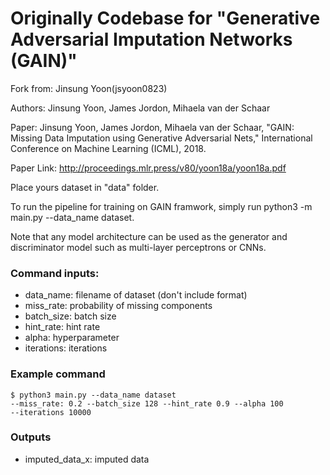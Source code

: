 # Originally Codebase for "Generative Adversarial Imputation Networks (GAIN)"

Fork from: Jinsung Yoon(jsyoon0823)

Authors: Jinsung Yoon, James Jordon, Mihaela van der Schaar

Paper: Jinsung Yoon, James Jordon, Mihaela van der Schaar, 
"GAIN: Missing Data Imputation using Generative Adversarial Nets," 
International Conference on Machine Learning (ICML), 2018.
 
Paper Link: http://proceedings.mlr.press/v80/yoon18a/yoon18a.pdf

Place yours dataset in "data" folder.

To run the pipeline for training on GAIN framwork, simply run 
python3 -m main.py --data_name dataset.

Note that any model architecture can be used as the generator and 
discriminator model such as multi-layer perceptrons or CNNs. 

### Command inputs:

-   data_name: filename of dataset (don't include format)
-   miss_rate: probability of missing components
-   batch_size: batch size
-   hint_rate: hint rate
-   alpha: hyperparameter
-   iterations: iterations

### Example command

```shell
$ python3 main.py --data_name dataset
--miss_rate: 0.2 --batch_size 128 --hint_rate 0.9 --alpha 100
--iterations 10000
```

### Outputs

-   imputed_data_x: imputed data
